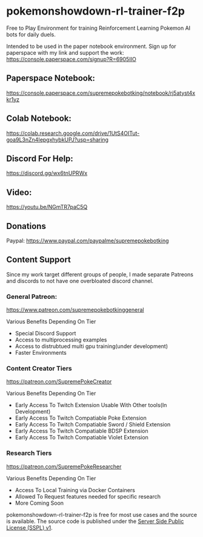# pokemonshowdown-rl-trainer-f2p
Free to Play Environment for training Reinforcement Learning Pokemon AI bots for daily duels.

Intended to be used in the paper notebook environment.
Sign up for paperspace with my link and support the work:
https://console.paperspace.com/signup?R=6905IIO

## Paperspace Notebook:
https://console.paperspace.com/supremepokebotking/notebook/rj5atyst4xkr1yz

## Colab Notebook:
https://colab.research.google.com/drive/1UtS4OITut-goa9L3nZn4IepgxhybkUPJ?usp=sharing

## Discord For Help:
https://discord.gg/wx6tnUPRWx

## Video:
https://youtu.be/NGmTR7paC5Q

## Donations
Paypal: https://www.paypal.com/paypalme/supremepokebotking

## Content Support
Since my work target different groups of people, I made separate Patreons and discords to not have one overbloated discord channel.

### General Patreon:  
https://www.patreon.com/supremepokebotkinggeneral

Various Benefits Depending On Tier
- Special Discord Support
- Access to multiprocessing examples
- Access to distrubtued multi gpu training(under development)
- Faster Environments

### Content Creator Tiers
https://patreon.com/SupremePokeCreator

Various Benefits Depending On Tier
- Early Access To Twitch Extension Usable With Other tools(In Development)
- Early Access To Twitch Compatiable Poke Extension
- Early Access To Twitch Compatiable Sword / Shield Extension
- Early Access To Twitch Compatiable BDSP Extension
- Early Access To Twitch Compatiable Violet Extension

### Research Tiers
https://patreon.com/SupremePokeResearcher

Various Benefits Depending On Tier
- Access To Local Training via Docker Containers
- Allowed To Request features needed for specific research
- More Coming Soon

pokemonshowdown-rl-trainer-f2p is free for most use cases and the source is available. The source code is published
under the [Server Side Public License (SSPL) v1](LICENSE.txt).
